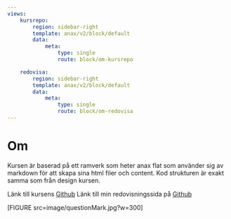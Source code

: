 ```yaml
---
views:
    kursrepo:
        region: sidebar-right
        template: anax/v2/block/default
        data:
            meta:
                type: single
                route: block/om-kursrepo

    redovisa:
        region: sidebar-right
        template: anax/v2/block/default
        data:
            meta:
                type: single
                route: block/om-redovisa
---
```


# Om

<!-- Detta innehåll är skrivet i markdown och du hittar innehållet i filen `content/om.md`. -->

Kursen är baserad på ett ramverk som heter anax flat som använder sig av markdown för att skapa sina html filer och content. Kod strukturen är exakt samma som från design kursen.

Länk till kursens <a target="_blank" href="https://github.com/dbwebb-se/ramverk1">Github</a>
Länk till min redovisningssida på <a target="_blank" href="https://github.com/AlexanderGranhof/ramverk1">Github</a>

<!-- Lägg till en representativ bild för kursen, enligt ditt egna val. -->

[FIGURE src=image/questionMark.jpg?w=300]
